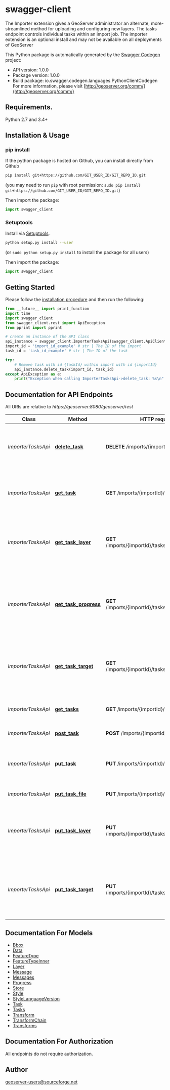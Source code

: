 # swagger-client
The Importer extension gives a GeoServer administrator an alternate, more-streamlined method for uploading and configuring new layers. The tasks endpoint controls individual tasks within an import job. The importer extension is an optional install and may not be available on all deployments of GeoServer

This Python package is automatically generated by the [Swagger Codegen](https://github.com/swagger-api/swagger-codegen) project:

- API version: 1.0.0
- Package version: 1.0.0
- Build package: io.swagger.codegen.languages.PythonClientCodegen
For more information, please visit [http://geoserver.org/comm/](http://geoserver.org/comm/)

## Requirements.

Python 2.7 and 3.4+

## Installation & Usage
### pip install

If the python package is hosted on Github, you can install directly from Github

```sh
pip install git+https://github.com/GIT_USER_ID/GIT_REPO_ID.git
```
(you may need to run `pip` with root permission: `sudo pip install git+https://github.com/GIT_USER_ID/GIT_REPO_ID.git`)

Then import the package:
```python
import swagger_client 
```

### Setuptools

Install via [Setuptools](http://pypi.python.org/pypi/setuptools).

```sh
python setup.py install --user
```
(or `sudo python setup.py install` to install the package for all users)

Then import the package:
```python
import swagger_client
```

## Getting Started

Please follow the [installation procedure](#installation--usage) and then run the following:

```python
from __future__ import print_function
import time
import swagger_client
from swagger_client.rest import ApiException
from pprint import pprint

# create an instance of the API class
api_instance = swagger_client.ImporterTasksApi(swagger_client.ApiClient(configuration))
import_id = 'import_id_example' # str | The ID of the import
task_id = 'task_id_example' # str | The ID of the task

try:
    # Remove task with id {taskId} within import with id {importId}
    api_instance.delete_task(import_id, task_id)
except ApiException as e:
    print("Exception when calling ImporterTasksApi->delete_task: %s\n" % e)

```

## Documentation for API Endpoints

All URIs are relative to *https://geoserver:8080/geoserver/rest*

Class | Method | HTTP request | Description
------------ | ------------- | ------------- | -------------
*ImporterTasksApi* | [**delete_task**](docs/ImporterTasksApi.md#delete_task) | **DELETE** /imports/{importId}/tasks/{taskId} | Remove task with id {taskId} within import with id {importId}
*ImporterTasksApi* | [**get_task**](docs/ImporterTasksApi.md#get_task) | **GET** /imports/{importId}/tasks/{taskId} | Retrieve task with id {taskId} within import with id {importId}
*ImporterTasksApi* | [**get_task_layer**](docs/ImporterTasksApi.md#get_task_layer) | **GET** /imports/{importId}/tasks/{taskId}/layer | Retrieve the layer of a task with id {taskId} within import with id {importId}
*ImporterTasksApi* | [**get_task_progress**](docs/ImporterTasksApi.md#get_task_progress) | **GET** /imports/{importId}/tasks/{taskId}/progress | Retrieve the current state and import progress of a task with id {taskId} within import with id {importId}
*ImporterTasksApi* | [**get_task_target**](docs/ImporterTasksApi.md#get_task_target) | **GET** /imports/{importId}/tasks/{taskId}/target | Retrieve the store of a task with id {taskId} within import with id {importId}
*ImporterTasksApi* | [**get_tasks**](docs/ImporterTasksApi.md#get_tasks) | **GET** /imports/{importId}/tasks | Retrieve all tasks for import with id {importId}
*ImporterTasksApi* | [**post_task**](docs/ImporterTasksApi.md#post_task) | **POST** /imports/{importId}/tasks | Create a new task
*ImporterTasksApi* | [**put_task**](docs/ImporterTasksApi.md#put_task) | **PUT** /imports/{importId}/tasks/{taskId} | Modify task with id {taskId} within import with id {importId}
*ImporterTasksApi* | [**put_task_file**](docs/ImporterTasksApi.md#put_task_file) | **PUT** /imports/{importId}/tasks/{filename} | Create a new task
*ImporterTasksApi* | [**put_task_layer**](docs/ImporterTasksApi.md#put_task_layer) | **PUT** /imports/{importId}/tasks/{taskId}/layer | Modify the target layer for a task with id {taskId} within import with id {importId}
*ImporterTasksApi* | [**put_task_target**](docs/ImporterTasksApi.md#put_task_target) | **PUT** /imports/{importId}/tasks/{taskId}/target | Modify the target store for a task with id {taskId} within import with id {importId}


## Documentation For Models

 - [Bbox](docs/Bbox.md)
 - [Data](docs/Data.md)
 - [FeatureType](docs/FeatureType.md)
 - [FeatureTypeInner](docs/FeatureTypeInner.md)
 - [Layer](docs/Layer.md)
 - [Message](docs/Message.md)
 - [Messages](docs/Messages.md)
 - [Progress](docs/Progress.md)
 - [Store](docs/Store.md)
 - [Style](docs/Style.md)
 - [StyleLanguageVersion](docs/StyleLanguageVersion.md)
 - [Task](docs/Task.md)
 - [Tasks](docs/Tasks.md)
 - [Transform](docs/Transform.md)
 - [TransformChain](docs/TransformChain.md)
 - [Transforms](docs/Transforms.md)


## Documentation For Authorization

 All endpoints do not require authorization.


## Author

geoserver-users@sourceforge.net

